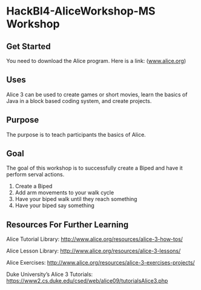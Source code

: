 # HackBI4-AliceWorkshop-MS Workshop


## Get Started
You need to download the Alice program. Here is a link: (www.alice.org)
## Uses
 Alice 3 can be used to create games or short movies, learn the basics of Java in a block based coding system, and create projects.

## Purpose
The purpose is to teach participants the basics of Alice.

## Goal
The goal of this workshop is to successfully create a Biped and have it perform serval actions.

1. Create a Biped 
2. Add arm movements to your walk cycle 
3. Have your biped walk until they reach something  
4. Have your biped say something 

## Resources For Further Learning
Alice Tutorial Library: http://www.alice.org/resources/alice-3-how-tos/ 

Alice Lesson Library: http://www.alice.org/resources/alice-3-lessons/ 

Alice Exercises: http://www.alice.org/resources/alice-3-exercises-projects/  

Duke University’s Alice 3 Tutorials: https://www2.cs.duke.edu/csed/web/alice09/tutorialsAlice3.php  



